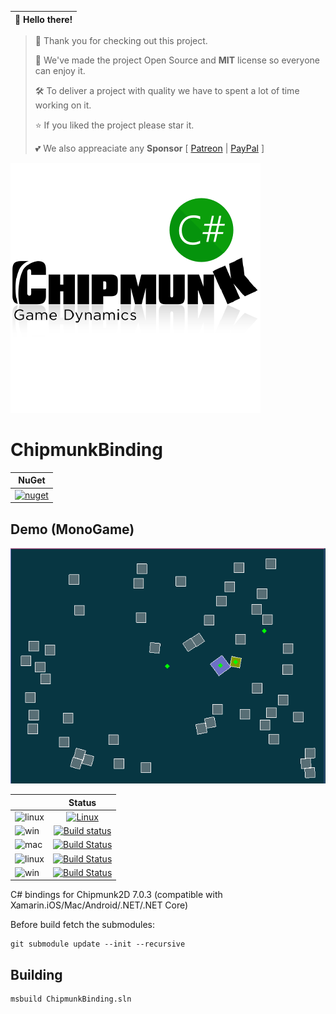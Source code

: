 👋 Hello there! | 
------------ | 
> 🔭 Thank you for checking out this project.
>
> 🍻 We've made the project Open Source and **MIT** license so everyone can enjoy it. 
>
> 🛠 To deliver a project with quality we have to spent a lot of time working on it.
> 
> ⭐️ If you liked the project please star it.
>
> 💕 We also appreaciate any **Sponsor**  [ [Patreon](https://www.patreon.com/codefoco) | [PayPal](https://paypal.me/viniciusjarina) ] 

[![Logo](https://raw.githubusercontent.com/codefoco/ChipmunkBinding/master/ChipmunkBinding.png)]()

ChipmunkBinding
===========


| NuGet |
| ------|
|[![nuget](https://badgen.net/nuget/v/ChipmunkBinding?icon=nuget)](https://www.nuget.org/packages/ChipmunkBinding)|

Demo (MonoGame)
--------------

![demogif](https://raw.githubusercontent.com/codefoco/ChipmunkBinding/master/demos.gif)

|  | Status | 
| :------ | :------: | 
|![linux](https://badgen.net/badge/icon/Ubuntu%20Linux%20x64?icon=travis&label&color=orange)   | [![Linux](https://travis-ci.org/codefoco/ChipmunkBinding.svg?branch=master)](https://travis-ci.org/codefoco/ChipmunkBinding) |
| ![win](https://badgen.net/badge/icon/Windows?icon=windows&label&color=blue) | [![Build status](https://ci.appveyor.com/api/projects/status/6audv5wislblhkve?svg=true)](https://ci.appveyor.com/project/viniciusjarina/chipmunkbinding)|
| ![mac](https://badgen.net/badge/icon/macOS,iOS,tvOS,watchOS?icon=apple&label&color=purple&list=1) | [![Build Status](https://dev.azure.com/codefoco/NuGets/_apis/build/status/ChipmunkBinding?branchName=master&jobName=Mac)](https://dev.azure.com/codefoco/NuGets/_build/latest?definitionId=52&branchName=master) |
|![linux](https://badgen.net/badge/icon/Ubuntu%20Linux%20x64?icon=terminal&label&color=orange)  |[![Build Status](https://dev.azure.com/codefoco/NuGets/_apis/build/status/ChipmunkBinding?branchName=master&jobName=Linux)](https://dev.azure.com/codefoco/NuGets/_build/latest?definitionId=52&branchName=master) |
|![win](https://badgen.net/badge/icon/Windows,.NET%20Core?icon=windows&label&list=1) | [![Build Status](https://dev.azure.com/codefoco/NuGets/_apis/build/status/ChipmunkBinding?branchName=master&jobName=Windows)](https://dev.azure.com/codefoco/NuGets/_build/latest?definitionId=52&branchName=master) |


C# bindings for Chipmunk2D 7.0.3 (compatible with Xamarin.iOS/Mac/Android/.NET/.NET Core) 

Before build fetch the submodules:

	git submodule update --init --recursive


Building
---------

	msbuild ChipmunkBinding.sln



